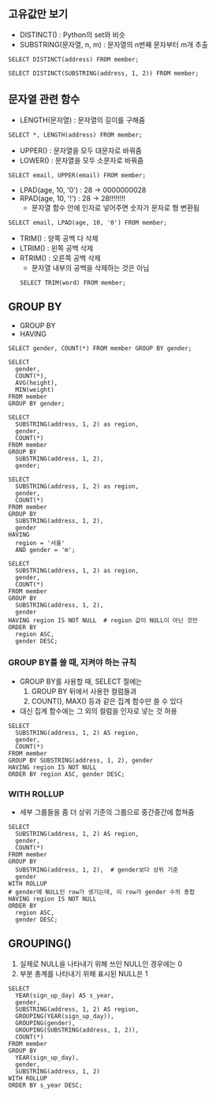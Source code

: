 ## 고유값만 보기

- DISTINCT() : Python의 set와 비슷
- SUBSTRING(문자열, n, m) : 문자열의 n번째 문자부터 m개 추출

```
SELECT DISTINCT(address) FROM member;

SELECT DISTINCT(SUBSTRING(address, 1, 2)) FROM member;
```

## 문자열 관련 함수

- LENGTH(문자열) : 문자열의 길이를 구해줌

```
SELECT *, LENGTH(address) FROM member;
```

- UPPER() : 문자열을 모두 대문자로 바꿔줌
- LOWER() : 문자열을 모두 소문자로 바꿔줌

```
SELECT email, UPPER(email) FROM member;
```

- LPAD(age, 10, '0') : 28 -> 0000000028
- RPAD(age, 10, '!') : 28 -> 28!!!!!!!!
  - 문자열 함수 안에 인자로 넣어주면 숫자가 문자로 형 변환됨

```
SELECT email, LPAD(age, 10, '0') FROM member;
```

- TRIM() : 양쪽 공백 다 삭제
- LTRIM() : 왼쪽 공백 삭제
- RTRIM() : 오른쪽 공백 삭제
  - 문자열 내부의 공백을 삭제하는 것은 아님
  ```
  SELECT TRIM(word) FROM member;
  ```

## GROUP BY

- GROUP BY
- HAVING

```
SELECT gender, COUNT(*) FROM member GROUP BY gender;

SELECT
  gender,
  COUNT(*),
  AVG(height),
  MIN(weight)
FROM member
GROUP BY gender;

SELECT
  SUBSTRING(address, 1, 2) as region,
  gender,
  COUNT(*)
FROM member
GROUP BY
  SUBSTRING(address, 1, 2),
  gender;

SELECT
  SUBSTRING(address, 1, 2) as region,
  gender,
  COUNT(*)
FROM member
GROUP BY
  SUBSTRING(address, 1, 2),
  gender
HAVING
  region = '서울'
  AND gender = 'm';

SELECT
  SUBSTRING(address, 1, 2) as region,
  gender,
  COUNT(*)
FROM member
GROUP BY
  SUBSTRING(address, 1, 2),
  gender
HAVING region IS NOT NULL  # region 값이 NULL이 아닌 것만
ORDER BY
  region ASC,
  gender DESC;
```

### GROUP BY를 쓸 때, 지켜야 하는 규칙

- GROUP BY를 사용할 때, SELECT 절에는
  1. GROUP BY 뒤에서 사용한 컬럼들과
  2. COUNT(), MAX() 등과 같은 집계 함수만 쓸 수 있다
- 대신 집계 함수에는 그 외의 컬럼을 인자로 넣는 것 허용

```
SELECT
  SUBSTRING(address, 1, 2) AS region,
  gender,
  COUNT(*)
FROM member
GROUP BY SUBSTRING(address, 1, 2), gender
HAVING region IS NOT NULL
ORDER BY region ASC, gender DESC;
```

### WITH ROLLUP

- 세부 그룹들을 좀 더 상위 기준의 그룹으로 중간중간에 합쳐줌

```
SELECT
  SUBSTRING(address, 1, 2) AS region,
  gender,
  COUNT(*)
FROM member
GROUP BY
  SUBSTRING(address, 1, 2),  # gender보다 상위 기준
  gender
WITH ROLLUP
# gender에 NULL인 row가 생기는데, 이 row가 gender 수의 총합
HAVING region IS NOT NULL
ORDER BY
  region ASC,
  gender DESC;
```

## GROUPING()

1. 실제로 NULL을 나타내기 위해 쓰인 NULL인 경우에는 0
2. 부분 총계를 나타내기 위해 표시된 NULL은 1

```
SELECT
  YEAR(sign_up_day) AS s_year,
  gender,
  SUBSTRING(address, 1, 2) AS region,
  GROUPING(YEAR(sign_up_day)),
  GROUPING(gender),
  GROUPING(SUBSTRING(address, 1, 2)),
  COUNT(*)
FROM member
GROUP BY
  YEAR(sign_up_day),
  gender,
  SUBSTRING(address, 1, 2)
WITH ROLLUP
ORDER BY s_year DESC;
```
